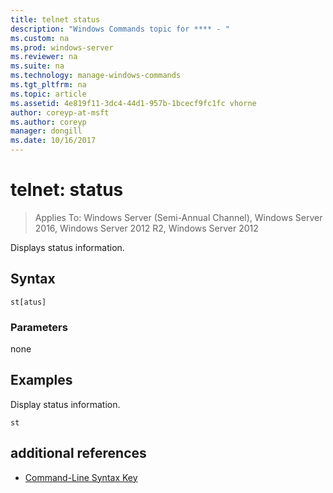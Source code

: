 ```yaml
---
title: telnet status
description: "Windows Commands topic for **** - "
ms.custom: na
ms.prod: windows-server
ms.reviewer: na
ms.suite: na
ms.technology: manage-windows-commands
ms.tgt_pltfrm: na
ms.topic: article
ms.assetid: 4e819f11-3dc4-44d1-957b-1bcecf9fc1fc vhorne
author: coreyp-at-msft
ms.author: coreyp
manager: dongill
ms.date: 10/16/2017
---
```

# telnet: status

>Applies To: Windows Server (Semi-Annual Channel), Windows Server 2016, Windows Server 2012 R2, Windows Server 2012

Displays status information.   
## Syntax  
```  
st[atus]  
```  
### Parameters  
none  
## <a name="BKMK_Examples"></a>Examples  
Display status information.  
```  
st  
```  
## additional references  
-   [Command-Line Syntax Key](command-line-syntax-key.md)  
